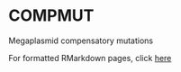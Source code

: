 # COMPMUT

Megaplasmid compensatory mutations

For formatted RMarkdown pages, click [here](./formatted_docs/COMPMUT_index.html)
